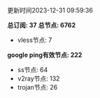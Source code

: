 更新时间2023-12-31 09:59:36

**总订阅: 37**
**总节点: 6762**
- vless节点: 7

**google ping有效节点: 222**
- ss节点: 64
- v2ray节点: 132
- trojan节点: 26
